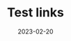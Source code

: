 ---
layout: post
title: "Test links"
date: 2023-02-20
categories: jekyll blogging
url: https://github.com/SCK22/sck22.github.io
---